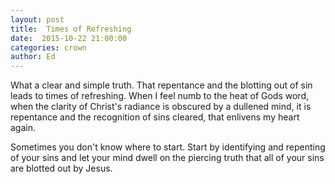 ```yaml
---
layout: post
title:  Times of Refreshing
date:  2015-10-22 21:00:00
categories: crown
author: Ed
---
```


What a clear and simple truth. That repentance and the blotting out of sin leads to times of refreshing. When I feel numb to the heat of Gods word, when the clarity of Christ's radiance is obscured by a dullened mind, it is repentance and the recognition of sins cleared, that enlivens my heart again.

Sometimes you don't know where to start. Start by identifying and repenting of your sins and let your mind dwell on the piercing truth that all of your sins are blotted out by Jesus.
